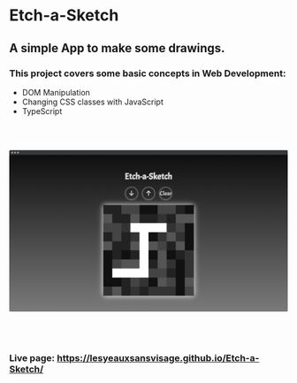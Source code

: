 # Etch-a-Sketch

## A simple App to make some drawings.

### This project covers some basic concepts in Web Development:

- DOM Manipulation
- Changing CSS classes with JavaScript
- TypeScript
<br>
<br>

![Etch a Sketch screenshot](/src/assets/screely-1645624936218.png)

<br>
<br>

### Live page: https://lesyeauxsansvisage.github.io/Etch-a-Sketch/
